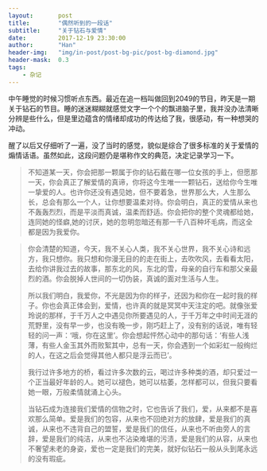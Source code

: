 ```yaml
---
layout:       post
title:        "偶然听到的一段话"
subtitle:     "关于钻石与爱情"
date:         2017-12-19 23:30:00
author:       "Han"
header-img:   "img/in-post/post-bg-pic/post-bg-diamond.jpg"
header-mask:  0.3
tags:
    - 杂记
---
```


中午睡觉的时候习惯听点东西。最近在追一档叫做回到2049的节目，昨天是一期关于钻石的节目。睡的迷迷糊糊就感觉文字一个个的飘进脑子里，我并没办法清晰分辨是些什么，但是里边蕴含的情绪却成功的传达给了我，很感动，有一种想哭的冲动。

醒了以后又仔细听了一遍，没了当时的感觉，貌似是综合了很多标准的关于爱情的煽情话语。虽然如此，这段问题仍是堪称作文的典范，决定记录学习一下。

>不知道某一天，你会把那一颗属于你的钻石戴在哪一位女孩的手上，但愿那一天，你会真正了解爱情的真谛，你将这今生唯一一颗钻石，送给你今生唯一挚爱的人。也许你还没有遇见她，但不要着急，世界那么大，人生那么长，总会有那么一个人，让你想要温柔对待。你会明白，真正的爱情从来也不轰轰烈烈，而是平淡而真诚，温柔而舒适。你会把你的整个灵魂都给她，连同她的怪癖,她的讨厌，她的忽明忽暗还有那一千八百种坏毛病，而这全都是因为我爱你。

>你会清楚的知道，今天，我不关心人类，我不关心世界，我不关心诗和远方，我只想你。我只想和你漫无目的的走在街上，去吹吹风，去看看太阳，去给你讲我过去的故事，那东北的风，东北的雪，母亲的自行车和那父亲最烈的酒。你会脱掉人世间的一切伪装，真诚的面对生活与人生。
>
>所以我们明白，我爱你，不光是因为你的样子，还因为和你在一起时我的样子。你也会真正体会到，爱情，也许真的就是冥冥中天注定的吧。就像张爱玲说的那样，于千万人之中遇见你所要遇见的人，于千万年之中时间无涯的荒野里，没有早一步，也没有晚一步，刚巧赶上了，没有别的话说，唯有轻轻的问一声：‘哦，你在这里’。你会想起怦然心动中的那句话：‘有些人浅薄，有些人金玉其外而败絮其中，总有一天，你会遇到一个如彩虹一般绚烂的人，在这之后会觉得其他人都只是浮云而已’。
>
>我行过许多地方的桥，看过许多次数的云，喝过许多种类的酒，却只爱过一个正当最好年龄的人。她可以褪色，她可以枯萎，怎样都可以，但我只要看她一眼，万般柔情就涌上心头。
>
>当钻石成为连接我们爱情的信物之时，它也告诉了我们，爱，从来都不是喜欢那么简单。爱是我们的包容，从来也不回绝对方的放肆，爱是我们的真诚，从来也不违背自己的盟誓，爱是我们的信任，从来也不听由旁人的言辞，爱是我们的纯洁，从来也不沾染难堪的污渍，爱是我们的从容，从来也不奢望未老的身姿，爱也一定是我们的完美，就好似钻石一般从头到尾永远的没有瑕疵。













	
	

 
	
	
